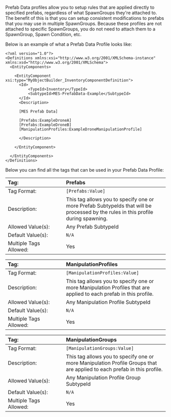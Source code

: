 Prefab Data profiles allow you to setup rules that are applied directly to specified prefabs, regardless of what SpawnGroups they're attached to. The benefit of this is that you can setup consistent modifications to prefabs that you may use in multiple SpawnGroups. Because these profiles are not attached to specific SpawnGroups, you do not need to attach them to a SpawnGroup, Spawn Condition, etc.

Below is an example of what a Prefab Data Profile looks like:

```
<?xml version="1.0"?>
<Definitions xmlns:xsi="http://www.w3.org/2001/XMLSchema-instance" xmlns:xsd="http://www.w3.org/2001/XMLSchema">
  <EntityComponents>

    <EntityComponent xsi:type="MyObjectBuilder_InventoryComponentDefinition">
      <Id>
          <TypeId>Inventory</TypeId>
          <SubtypeId>MES-PrefabData-Example</SubtypeId>
      </Id>
      <Description>

      [MES Prefab Data]
      
      [Prefabs:ExampleDroneA]
      [Prefabs:ExampleDroneB]
      [ManipulationProfiles:ExampleDroneManipulationProfile]     
      
      </Description>
      
    </EntityComponent>

  </EntityComponents>
</Definitions>
```

Below you can find all the tags that can be used in your Prefab Data Profile:


<!-- Prefabs -->
|Tag:&nbsp;&nbsp;&nbsp;&nbsp;&nbsp;&nbsp;&nbsp;&nbsp;&nbsp;&nbsp;&nbsp;&nbsp;&nbsp;&nbsp;&nbsp;&nbsp;&nbsp;&nbsp;&nbsp;&nbsp;&nbsp;&nbsp;&nbsp;&nbsp;&nbsp;&nbsp;&nbsp;&nbsp;&nbsp;&nbsp;&nbsp;|Prefabs|
|:----|:----|
|Tag Format:|`[Prefabs:Value]`|
|Description:|This tag allows you to specify one or more Prefab SubtypeIds that will be processed by the rules in this profile during spawning.|
|Allowed Value(s):|Any Prefab SubtypeId|
|Default Value(s):|`N/A`|
|Multiple Tags Allowed:|Yes|

<!-- ManipulationProfiles -->
|Tag:&nbsp;&nbsp;&nbsp;&nbsp;&nbsp;&nbsp;&nbsp;&nbsp;&nbsp;&nbsp;&nbsp;&nbsp;&nbsp;&nbsp;&nbsp;&nbsp;&nbsp;&nbsp;&nbsp;&nbsp;&nbsp;&nbsp;&nbsp;&nbsp;&nbsp;&nbsp;&nbsp;&nbsp;&nbsp;&nbsp;&nbsp;|ManipulationProfiles|
|:----|:----|
|Tag Format:|`[ManipulationProfiles:Value]`|
|Description:|This tag allows you to specify one or more Manipulation Profiles that are applied to each prefab in this profile.|
|Allowed Value(s):|Any Manipulation Profile SubtypeId|
|Default Value(s):|`N/A`|
|Multiple Tags Allowed:|Yes|

<!-- ManipulationGroups -->
|Tag:&nbsp;&nbsp;&nbsp;&nbsp;&nbsp;&nbsp;&nbsp;&nbsp;&nbsp;&nbsp;&nbsp;&nbsp;&nbsp;&nbsp;&nbsp;&nbsp;&nbsp;&nbsp;&nbsp;&nbsp;&nbsp;&nbsp;&nbsp;&nbsp;&nbsp;&nbsp;&nbsp;&nbsp;&nbsp;&nbsp;&nbsp;|ManipulationGroups|
|:----|:----|
|Tag Format:|`[ManipulationGroups:Value]`|
|Description:|This tag allows you to specify one or more Manipulation Profile Groups that are applied to each prefab in this profile.|
|Allowed Value(s):|Any Manipulation Profile Group SubtypeId|
|Default Value(s):|`N/A`|
|Multiple Tags Allowed:|Yes|

